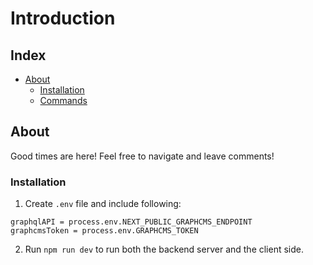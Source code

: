 # Introduction


## Index

- [About](#about)
  - [Installation](#installation)
  - [Commands](#commands)

## About
Good times are here! Feel free to navigate and leave comments!

### Installation
1. Create `.env` file and include following:
```
graphqlAPI = process.env.NEXT_PUBLIC_GRAPHCMS_ENDPOINT
graphcmsToken = process.env.GRAPHCMS_TOKEN
```
2. Run `npm run dev` to run both the backend server and the client side.
